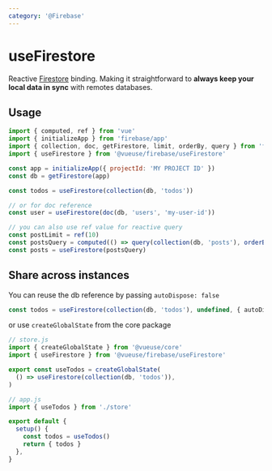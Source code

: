 ```yaml
---
category: '@Firebase'
---
```


# useFirestore

Reactive [Firestore](https://firebase.google.com/docs/firestore) binding. Making it straightforward to **always keep your local data in sync** with remotes databases.

## Usage

```js {9,12,17}
import { computed, ref } from 'vue'
import { initializeApp } from 'firebase/app'
import { collection, doc, getFirestore, limit, orderBy, query } from 'firebase/firestore'
import { useFirestore } from '@vueuse/firebase/useFirestore'

const app = initializeApp({ projectId: 'MY PROJECT ID' })
const db = getFirestore(app)

const todos = useFirestore(collection(db, 'todos'))

// or for doc reference
const user = useFirestore(doc(db, 'users', 'my-user-id'))

// you can also use ref value for reactive query
const postLimit = ref(10)
const postsQuery = computed(() => query(collection(db, 'posts'), orderBy('createdAt', 'desc'), limit(postLimit.value)))
const posts = useFirestore(postsQuery)
```

## Share across instances

You can reuse the db reference by passing `autoDispose: false`

```ts
const todos = useFirestore(collection(db, 'todos'), undefined, { autoDispose: false })
```

or use `createGlobalState` from the core package

```js
// store.js
import { createGlobalState } from '@vueuse/core'
import { useFirestore } from '@vueuse/firebase/useFirestore'

export const useTodos = createGlobalState(
  () => useFirestore(collection(db, 'todos')),
)
```

```js
// app.js
import { useTodos } from './store'

export default {
  setup() {
    const todos = useTodos()
    return { todos }
  },
}
```
